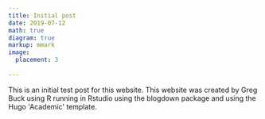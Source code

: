 ```yaml
---
title: Initial post
date: 2019-07-12
math: true
diagram: true
markup: mmark
image:
  placement: 3
  
---
```


This is an initial test post for this website. This website was created by Greg Buck using R running in Rstudio using the blogdown package and using the Hugo 'Academic' template.


